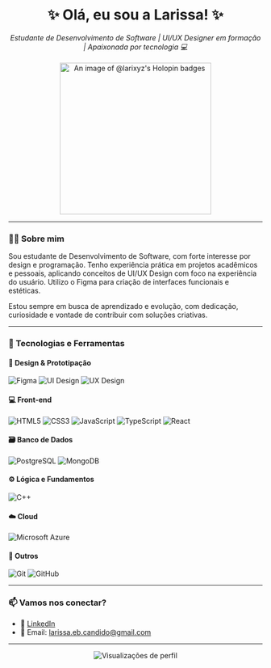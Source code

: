 <h1 align="center">✨ Olá, eu sou a Larissa! ✨</h1>

<p align="center">
  <em>Estudante de Desenvolvimento de Software | UI/UX Designer em formação | Apaixonada por tecnologia 💻</em><br><br>
  <a href="https://holopin.io/@larixyz">
    <img src="https://holopin.me/larixyz" alt="An image of @larixyz's Holopin badges" width="300"/>
  </a>
</p>

---

### 👩‍💻 Sobre mim

Sou estudante de Desenvolvimento de Software, com forte interesse por design e programação. Tenho experiência prática em projetos acadêmicos e pessoais, aplicando conceitos de UI/UX Design com foco na experiência do usuário. Utilizo o Figma para criação de interfaces funcionais e estéticas.

Estou sempre em busca de aprendizado e evolução, com dedicação, curiosidade e vontade de contribuir com soluções criativas.

---

### 🔧 Tecnologias e Ferramentas

#### 🎨 Design & Prototipação
![Figma](https://img.shields.io/badge/-Figma-F24E1E?style=flat&logo=figma&logoColor=white)
![UI Design](https://img.shields.io/badge/-UI--Design-purple?style=flat)
![UX Design](https://img.shields.io/badge/-UX--Design-blueviolet?style=flat)

#### 💻 Front-end
![HTML5](https://img.shields.io/badge/-HTML5-E34F26?style=flat&logo=html5&logoColor=fff)
![CSS3](https://img.shields.io/badge/-CSS3-1572B6?style=flat&logo=css3)
![JavaScript](https://img.shields.io/badge/-JavaScript-F7DF1E?style=flat&logo=javascript&logoColor=000)
![TypeScript](https://img.shields.io/badge/-TypeScript-3178C6?style=flat&logo=typescript&logoColor=fff)
![React](https://img.shields.io/badge/-React-61DAFB?style=flat&logo=react&logoColor=000)

#### 🗃️ Banco de Dados
![PostgreSQL](https://img.shields.io/badge/-PostgreSQL-4169E1?style=flat&logo=postgresql&logoColor=white)
![MongoDB](https://img.shields.io/badge/-MongoDB-47A248?style=flat&logo=mongodb&logoColor=white)

#### ⚙️ Lógica e Fundamentos
![C++](https://img.shields.io/badge/-C++-00599C?style=flat&logo=c%2B%2B&logoColor=white)

#### ☁️ Cloud
![Microsoft Azure](https://img.shields.io/badge/-Microsoft%20Azure-0078D4?style=flat&logo=microsoft-azure&logoColor=white)

#### 🔧 Outros
![Git](https://img.shields.io/badge/-Git-F05032?style=flat&logo=git&logoColor=fff)
![GitHub](https://img.shields.io/badge/-GitHub-181717?style=flat&logo=github)

---

### 📫 Vamos nos conectar?

- 💼 [LinkedIn](https:/www.linkedin.com/in/larissa-candido-70b199298)
- 📧 Email: larissa.eb.candido@gmail.com

---

<p align="center">
  <img src="https://komarev.com/ghpvc/?username=larixyz&style=flat-square" alt="Visualizações de perfil" />
</p>
